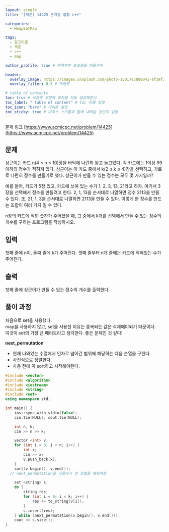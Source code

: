 ```yaml
---
layout: single
title: "[백준] 14425 문자열 집합 c++"

categories:
  - HeapSetMap

tags:
  - 알고리즘
  - 백준
  - c++
  - map

author_profile: true # 왼쪽부분 프로필을 띄울건지

header:
  overlay_image: https://images.unsplash.com/photo-1501785888041-af3ef285b470?ixlib=rb-1.2.1&ixid=eyJhcHBfaWQiOjEyMDd9&auto=format&fit=crop&w=1350&q=80
  overlay_filter: 0.5 # 투명도

# table of contents
toc: true # 오른쪽 부분에 목차를 자동 생성해준다.
toc_label: " table of content" # toc 이름 설정
toc_icon: "bars" # 아이콘 설정
toc_sticky: true # 마우스 스크롤과 함께 내려갈 것인지 설정
---
```


문제 링크 [https://www.acmicpc.net/problem/14425](https://www.acmicpc.net/problem/14425)

## 문제

상근이는 카드 n(4 ≤ n ≤ 10)장을 바닥에 나란히 놓고 놀고있다. 각 카드에는 1이상 99이하의 정수가 적혀져 있다. 상근이는 이 카드 중에서 k(2 ≤ k ≤ 4)장을 선택하고, 가로로 나란히 정수를 만들기로 했다. 상근이가 만들 수 있는 정수는 모두 몇 가지일까?

예를 들어, 카드가 5장 있고, 카드에 쓰여 있는 수가 1, 2, 3, 13, 21라고 하자. 여기서 3장을 선택해서 정수를 만들려고 한다. 2, 1, 13을 순서대로 나열하면 정수 2113을 만들 수 있다. 또, 21, 1, 3을 순서대로 나열하면 2113을 만들 수 있다. 이렇게 한 정수를 만드는 조합이 여러 가지 일 수 있다.

n장의 카드에 적힌 숫자가 주어졌을 때, 그 중에서 k개를 선택해서 만들 수 있는 정수의 개수를 구하는 프로그램을 작성하시오.

## 입력

첫째 줄에 n이, 둘째 줄에 k가 주어진다. 셋째 줄부터 n개 줄에는 카드에 적혀있는 수가 주어진다.

## 출력

첫째 줄에 상근이가 만들 수 있는 정수의 개수를 출력한다.

## 풀이 과정

처음으로 set을 사용했다.  
map을 사용하지 않고, set을 사용한 이유는 중복되는 값은 삭제해야되기 때문이다.  
이것이 set의 가장 큰 메리트라고 생각한다. 좋은 문제인 것 같다!

**next_permutation**

- 현재 나와있는 수열에서 인자로 넘어간 범위에 해당하는 다음 순열을 구한다.
- 사전식으로 정렬한다.
- 사용 전에 꼭 sort하고 시작해야한다.

```c++
#include <vector>
#include <algorithm>
#include <iostream>
#include <string>
#include <set>
using namespace std;

int main() {
	ios::sync_with_stdio(false);
	cin.tie(NULL), cout.tie(NULL);

	int n, k;
	cin >> n >> k;

	vector <int> v;
	for (int i = 0; i < n; i++) {
		int x;
		cin >> x;
		v.push_back(x);
	}
	sort(v.begin(), v.end());
  // next_permutation을 사용하기 전 정렬을 해줘야함

	set <string> s;
	do {
		string res;
		for (int i = 0; i < k; i++) {
			res += to_string(v[i]);
		}
		s.insert(res);
	} while (next_permutation(v.begin(), v.end()));
	cout << s.size();
}
```
